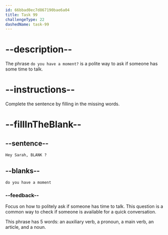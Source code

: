 ```yaml
---
id: 66bbad0ec7d867190bae6a04
title: Task 99
challengeType: 22
dashedName: task-99
---
```

<!-- Audio Reference:
Tom: Hey Sarah, do you have a moment? -->

# --description--

The phrase `do you have a moment?` is a polite way to ask if someone has some time to talk.

# --instructions--

Complete the sentence by filling in the missing words.

# --fillInTheBlank--

## --sentence--

`Hey Sarah, BLANK ?`

## --blanks--

`do you have a moment`

### --feedback--

Focus on how to politely ask if someone has time to talk. This question is a common way to check if someone is available for a quick conversation.

This phrase has 5 words: an auxiliary verb, a pronoun, a main verb, an article, and a noun.
